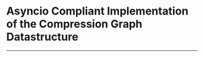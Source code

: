 # Asyncio Compliant Implementation of the Compression Graph Datastructure
-------------------------------------------------------------------------
